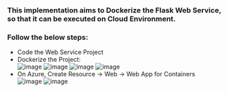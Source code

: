 ### This implementation aims to Dockerize the Flask Web Service, so that it can be executed on Cloud Environment. <br>
### Follow the below steps:
  - Code the Web Service Project
  - Dockerize the Project:</br>
  ![image](https://user-images.githubusercontent.com/689226/54067237-ca048480-4263-11e9-9770-11b9582c7458.png)
  ![image](https://user-images.githubusercontent.com/689226/54067246-ebfe0700-4263-11e9-9226-431f80843b4e.png)
  ![image](https://user-images.githubusercontent.com/689226/54067336-c6253200-4264-11e9-80fb-106f3f119bac.png)
  ![image](https://user-images.githubusercontent.com/689226/54067358-0a183700-4265-11e9-9bdb-590e52ab444c.png)
  - On Azure, Create Resource -> Web -> Web App for Containers <br>
  ![image](https://user-images.githubusercontent.com/689226/54067506-da6a2e80-4266-11e9-9679-d27b8b6a0578.png)
  ![image](https://user-images.githubusercontent.com/689226/54067472-6d569900-4266-11e9-8704-62530b0890e0.png)


